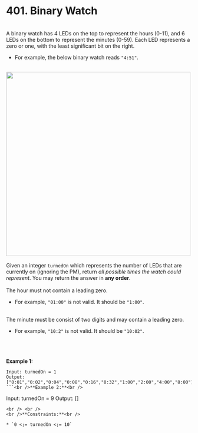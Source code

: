 # 401. Binary Watch

<br />A binary watch has 4 LEDs on the top to represent the hours (0-11), and 6 LEDs on the bottom to represent the minutes (0-59). Each LED represents a zero or one, with the least significant bit on the right.<br />

* For example, the below binary watch reads `"4:51"`.


<br /><img alt="" src="https://assets.leetcode.com/uploads/2021/04/08/binarywatch.jpg" style="width:500px;height:500px"/><br />
<br />Given an integer `turnedOn` which represents the number of LEDs that are currently on (ignoring the PM), return <em>all possible times the watch could represent</em>. You may return the answer in **any order**.<br />
<br />The hour must not contain a leading zero.<br />

* For example, `"01:00"` is not valid. It should be `"1:00"`.


<br />The minute must be consist of two digits and may contain a leading zero.<br />

* For example, `"10:2"` is not valid. It should be `"10:02"`.


<br /> <br />
<br />**Example 1:**<br />
```
Input: turnedOn = 1
Output: ["0:01","0:02","0:04","0:08","0:16","0:32","1:00","2:00","4:00","8:00"]
```<br />**Example 2:**<br />
```
Input: turnedOn = 9
Output: []
```
<br /> <br />
<br />**Constraints:**<br />

* `0 <;= turnedOn <;= 10`